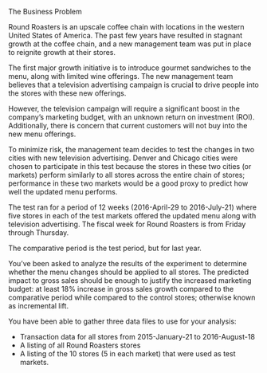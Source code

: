 The Business Problem 

Round Roasters is an upscale coffee chain with
locations in the western United States of America. The past few years
have resulted in stagnant growth at the coffee chain, and a new
management team was put in place to reignite growth at their stores.

The first major growth initiative is to introduce gourmet sandwiches to
the menu, along with limited wine offerings. The new management team
believes that a television advertising campaign is crucial to drive
people into the stores with these new offerings.

However, the television campaign will require a significant boost in the
company’s marketing budget, with an unknown return on investment (ROI).
Additionally, there is concern that current customers will not buy into
the new menu offerings.

To minimize risk, the management team decides to test the changes in two
cities with new television advertising. Denver and Chicago cities were
chosen to participate in this test because the stores in these two
cities (or markets) perform similarly to all stores across the entire
chain of stores; performance in these two markets would be a good proxy
to predict how well the updated menu performs.

The test ran for a period of 12 weeks (2016-April-29 to 2016-July-21)
where five stores in each of the test markets offered the updated menu
along with television advertising. The fiscal week for Round Roasters is
from Friday through Thursday.

The comparative period is the test period, but for last year.

You’ve been asked to analyze the results of the experiment to determine
whether the menu changes should be applied to all stores. The predicted
impact to gross sales should be enough to justify the increased
marketing budget: at least 18% increase in gross sales growth compared
to the comparative period while compared to the control stores;
otherwise known as incremental lift.

You have been able to gather three data files to use for your analysis:

- Transaction data for all stores from 2015-January-21 to 2016-August-18 
- A listing of all Round Roasters stores 
- A listing of the 10 stores (5 in each market) that were used as test markets.